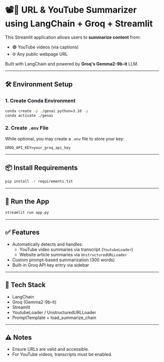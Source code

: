 # 📽️🔗 URL & YouTube Summarizer using LangChain + Groq + Streamlit

This Streamlit application allows users to **summarize content** from:
- 🟣 YouTube videos (via captions)
- 🌐 Any public webpage URL

Built with LangChain and powered by **Groq's Gemma2-9b-it** LLM.

---

## 🛠️ Environment Setup

### 1. Create Conda Environment

```bash
conda create -p ./genai python=3.10 -y
conda activate ./genai
```

### 2. Create `.env` File

While optional, you may create a `.env` file to store your key:

```env
GROQ_API_KEY=your_groq_api_key
```

---

## 📦 Install Requirements

```bash
pip install -r requirements.txt
```

---

## 🚀 Run the App

```bash
streamlit run app.py
```

---

## ✅ Features

- Automatically detects and handles:
  - YouTube video summaries via transcript (`YoutubeLoader`)
  - Website article summaries via `UnstructuredURLLoader`
- Custom prompt-based summarization (300 words)
- Built-in Groq API key entry via sidebar

---

## 🧰 Tech Stack

- LangChain
- Groq (Gemma2-9b-it)
- Streamlit
- YoutubeLoader / UnstructuredURLLoader
- PromptTemplate + load_summarize_chain

---

## ⚠️ Notes

- Ensure URLs are valid and accessible.
- For YouTube videos, transcripts must be enabled.